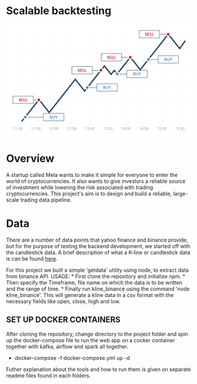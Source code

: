 # Scalable backtesting 
<img title="Mela" alt="Alt text" src="/images/cryptoTrading.png" width= "1000">

# Overview
A startup called Mela wants to make it simple for everyone to enter the world of cryptocurrencies. It also wants to give investors a reliable source of investment while lowering the risk associated with trading cryptocurrencies. This project's aim is to design and build a reliable, large-scale trading data pipeline. 


# Data
There are a number of data points that yahoo finance and binance provide, but for the purpose of testing the backend development, we started off with the candlestick data.
A brief description of what a K-line or candlestick data is can be found [here](https://www.investopedia.com/terms/c/candlestick.asp).

For this project we built a simple 'getdata' utility using node, to extract data from binance API.
USAGE: * First clone the repository and initialize npm.
       * Then specify the Timeframe, file name on which the data is to be written and the range of time.
       * Finally run kline_binance using the command 'node kline_binance'. This will generate a kline data in a csv format with the necessary fields like open, close, high and low.

 ## SET UP DOCKER CONTAINERS

After cloning the repository, change directory to the project folder and spin up the docker-compose file to run the web app on a cocker container together with kafka, airflow and spark all together. 
 
 * docker-compose -f docker-compose.yml up -d

Futher explanation about the tools and how to run them is given on separate readme files found in each folders.
